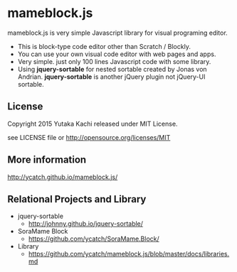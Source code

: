 # mameblock.js

mameblock.js is very simple Javascript library for visual programing editor.

- This is block-type code editor other than Scratch / Blockly.
- You can use your own visual code editor with web pages and apps.
- Very simple. just only 100 lines Javascript code with some library.
- Using **jquery-sortable** for nested sortable created by Jonas von Andrian. **jquery-sortable** is another jQuery plugin not jQuery-UI sortable.


## License

Copyright 2015 Yutaka Kachi released under MIT License.

see LICENSE file or http://opensource.org/licenses/MIT


## More information

http://ycatch.github.io/mameblock.js/


## Relational Projects and Library

* jquery-sortable
  - http://johnny.github.io/jquery-sortable/
* SoraMame Block
  - https://github.com/ycatch/SoraMame.Block/
* Library
  - https://github.com/ycatch/mameblock.js/blob/master/docs/libraries.md


